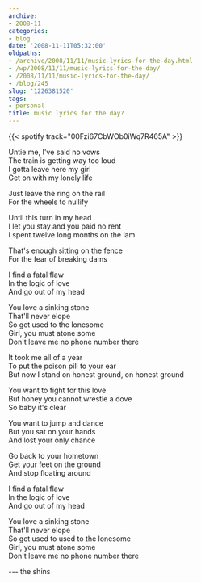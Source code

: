 ```yaml
---
archive:
- 2008-11
categories:
- blog
date: '2008-11-11T05:32:00'
oldpaths:
- /archive/2008/11/11/music-lyrics-for-the-day.html
- /wp/2008/11/11/music-lyrics-for-the-day/
- /2008/11/11/music-lyrics-for-the-day/
- /blog/245
slug: '1226381520'
tags:
- personal
title: music lyrics for the day?
---
```


{{< spotify track="00Fzi67CbWOb0iWq7R465A" >}}

Untie me, I've said no vows  
The train is getting way too loud  
I gotta leave here my girl  
Get on with my lonely life

Just leave the ring on the rail  
For the wheels to nullify

Until this turn in my head  
I let you stay and you paid no rent  
I spent twelve long months on the lam

That's enough sitting on the fence  
For the fear of breaking dams

I find a fatal flaw  
In the logic of love  
And go out of my head

You love a sinking stone  
That'll never elope  
So get used to the lonesome  
Girl, you must atone some  
Don't leave me no phone number there

It took me all of a year  
To put the poison pill to your ear  
But now I stand on honest ground, on honest ground

You want to fight for this love  
But honey you cannot wrestle a dove  
So baby it's clear

You want to jump and dance  
But you sat on your hands  
And lost your only chance

Go back to your hometown  
Get your feet on the ground  
And stop floating around

I find a fatal flaw  
In the logic of love  
And go out of my head

You love a sinking stone  
That'll never elope  
So get used to used to the lonesome  
Girl, you must atone some  
Don't leave me no phone number there

--- the shins

